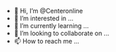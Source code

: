 - 👋 Hi, I’m @Centeronline
- 👀 I’m interested in ...
- 🌱 I’m currently learning ...
- 💞️ I’m looking to collaborate on ...
- 📫 How to reach me ...

<!---
Centeronline/Centeronline is a ✨ special ✨ repository because its `README.md` (this file) appears on your GitHub profile.
You can click the Preview link to take a look at your changes.
--->

